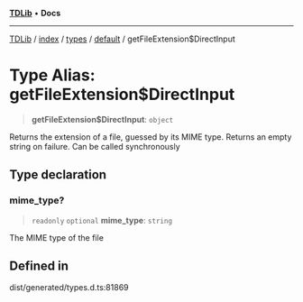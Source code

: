 [**TDLib**](../../../../../../README.md) • **Docs**

***

[TDLib](../../../../../../modules.md) / [index](../../../../../README.md) / [types](../../../README.md) / [default](../README.md) / getFileExtension$DirectInput

# Type Alias: getFileExtension$DirectInput

> **getFileExtension$DirectInput**: `object`

Returns the extension of a file, guessed by its MIME type. Returns an empty string on failure. Can be called synchronously

## Type declaration

### mime\_type?

> `readonly` `optional` **mime\_type**: `string`

The MIME type of the file

## Defined in

dist/generated/types.d.ts:81869
